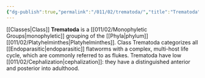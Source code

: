 ```yaml
---
{"dg-publish":true,"permalink":"/011/02/trematoda/","title":"Trematoda","tags":["BIOL422"],"noteIcon":"fallback","created":"2024-09-26T13:45:04.138-07:00","updated":"2024-09-26T15:26:55.551-07:00"}
---
```


[[Classes\|Class]] **Trematoda** is a [[011/02/Monophyletic Groups\|monophyletic]] grouping of the [[Phyla\|phylum]] [[011/02/Platyhelminthes\|Platyhelminthes]]. Class Trematoda categorizes all [[Endoparasitic\|endoparasitic]] flatworms with a complex, multi-host life cycle, which are commonly referred to as flukes. Trematoda have low [[011/02/Cephalization\|cephalization]]: they have a distinguished anterior and posterior into adulthood.